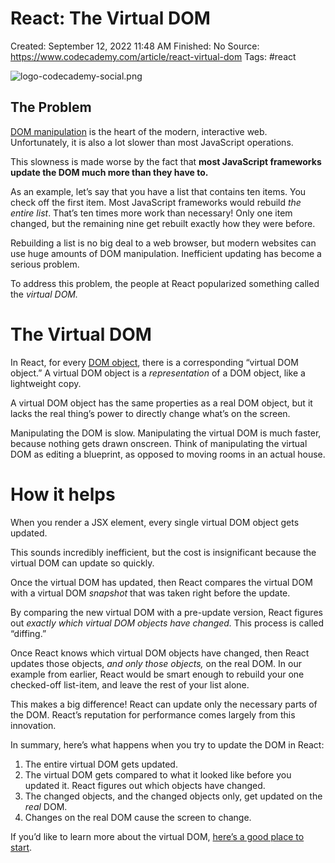 # React: The Virtual DOM

Created: September 12, 2022 11:48 AM
Finished: No
Source: https://www.codecademy.com/article/react-virtual-dom
Tags: #react

![logo-codecademy-social.png](React%20The%20Virtual%20DOM%2009afe94aaf2842b68767c84a4c3cf1e7/logo-codecademy-social.png)

## The Problem

[DOM manipulation](https://www.codecademy.com/courses/build-interactive-websites/lessons/javascript-dom/exercises/document) is the heart of the modern, interactive web. Unfortunately, it is also a lot slower than most JavaScript operations.

This slowness is made worse by the fact that **most JavaScript frameworks update the DOM much more than they have to.**

As an example, let’s say that you have a list that contains ten items. You check off the first item. Most JavaScript frameworks would rebuild *the entire list*. That’s ten times more work than necessary! Only one item changed, but the remaining nine get rebuilt exactly how they were before.

Rebuilding a list is no big deal to a web browser, but modern websites can use huge amounts of DOM manipulation. Inefficient updating has become a serious problem.

To address this problem, the people at React popularized something called the *virtual DOM.*

# The Virtual DOM

In React, for every [DOM object](http://eloquentjavascript.net/13_dom.html), there is a corresponding “virtual DOM object.” A virtual DOM object is a *representation* of a DOM object, like a lightweight copy.

A virtual DOM object has the same properties as a real DOM object, but it lacks the real thing’s power to directly change what’s on the screen.

Manipulating the DOM is slow. Manipulating the virtual DOM is much faster, because nothing gets drawn onscreen. Think of manipulating the virtual DOM as editing a blueprint, as opposed to moving rooms in an actual house.

# How it helps

When you render a JSX element, every single virtual DOM object gets updated.

This sounds incredibly inefficient, but the cost is insignificant because the virtual DOM can update so quickly.

Once the virtual DOM has updated, then React compares the virtual DOM with a virtual DOM *snapshot* that was taken right before the update.

By comparing the new virtual DOM with a pre-update version, React figures out *exactly which virtual DOM objects have changed.* This process is called “diffing.”

Once React knows which virtual DOM objects have changed, then React updates those objects, *and only those objects,* on the real DOM. In our example from earlier, React would be smart enough to rebuild your one checked-off list-item, and leave the rest of your list alone.

This makes a big difference! React can update only the necessary parts of the DOM. React’s reputation for performance comes largely from this innovation.

In summary, here’s what happens when you try to update the DOM in React:

1. The entire virtual DOM gets updated.
2. The virtual DOM gets compared to what it looked like before you updated it. React figures out which objects have changed.
3. The changed objects, and the changed objects only, get updated on the *real* DOM.
4. Changes on the real DOM cause the screen to change.

If you’d like to learn more about the virtual DOM, [here’s a good place to start](http://reactkungfu.com/2015/10/the-difference-between-virtual-dom-and-dom/).